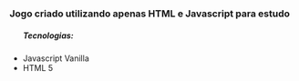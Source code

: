 <h3> Jogo criado utilizando apenas HTML e Javascript para estudo </h3>
<ul> 
    <h5> Tecnologias: </h5>
    <li> Javascript Vanilla  </li>
    <li> HTML 5 </li> 
</ul>